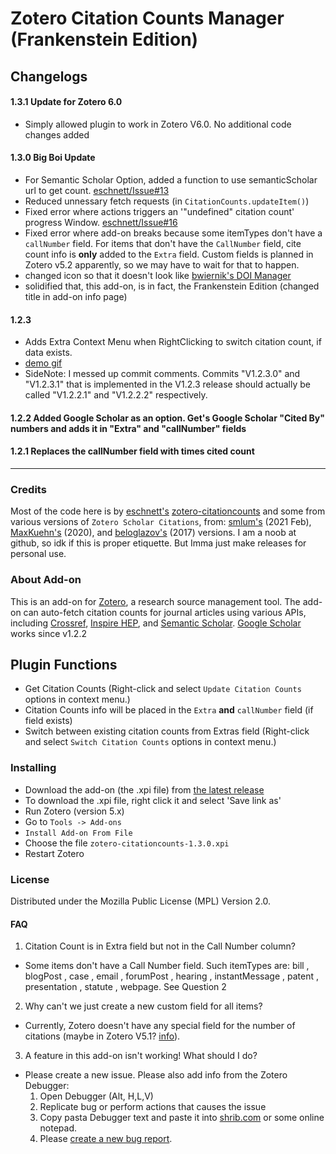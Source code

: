 # Zotero Citation Counts Manager (Frankenstein Edition)

## Changelogs
#### 1.3.1  Update for Zotero 6.0
 - Simply allowed plugin to work in Zotero V6.0. No additional code changes added
#### 1.3.0  Big Boi Update
 - For Semantic Scholar Option, added a function to use semanticScholar url to get count. [eschnett/Issue#13](https://github.com/eschnett/zotero-citationcounts/issues/13)
 - Reduced unnessary fetch requests  (in `CitationCounts.updateItem()`)
 - Fixed error where actions triggers an '"undefined" citation count' progress Window. [eschnett/Issue#16](https://github.com/eschnett/zotero-citationcounts/issues/16)
 - Fixed error where add-on breaks because some itemTypes don't have a `callNumber` field. For items that don't have the `CallNumber` field, cite count info is **only** added to the `Extra` field. Custom fields is planned in Zotero v5.2 apparently, so we may have to wait for that to happen.
 - changed icon so that it doesn't look like [bwiernik's DOI Manager](https://github.com/bwiernik/zotero-shortdoi)
 - solidified that, this add-on, is in fact, the Frankenstein Edition (changed title in add-on info page)


#### 1.2.3
 - Adds Extra Context Menu when RightClicking to switch citation count, if data exists.  
 - [demo gif](https://i.imgur.com/JC90JxQ.gif)
 - SideNote: I messed up commit comments. Commits "V1.2.3.0" and "V1.2.3.1" that is implemented in the V1.2.3 release should actually be called "V1.2.2.1" and "V1.2.2.2" respectively.

#### 1.2.2  Added Google Scholar as an option. Get's Google Scholar "Cited By" numbers and adds it in "Extra" and "callNumber" fields

#### 1.2.1  Replaces the callNumber field with times cited count

---
### Credits
Most of the code here is by [eschnett's](https://github.com/eschnett/) [zotero-citationcounts](https://github.com/eschnett/zotero-citationcounts) and some from various versions of `Zotero Scholar Citations`, from: [smlum's](https://github.com/smlum/zotero-scholar-citations) (2021 Feb), [MaxKuehn's](https://github.com/MaxKuehn/zotero-scholar-citations/) (2020), and [beloglazov's](https://github.com/beloglazov/zotero-scholar-citations) (2017) versions.
I am a noob at github, so idk if this is proper etiquette. But Imma just make releases for personal use.

### About Add-on
This is an add-on for [Zotero](https://www.zotero.org), a research source management tool. The add-on can auto-fetch citation counts for journal articles using various APIs, including [Crossref](https://www.crossref.org), [Inspire
HEP](https://inspirehep.net),<!-- [NASA/ADS](https://ui.adsabs.harvard.edu), --> and [Semantic Scholar](https://www.semanticscholar.org).
[Google Scholar](https://scholar.google.com) works since v1.2.2

## Plugin Functions
- Get Citation Counts (Right-click and select `Update Citation Counts` options in context menu.)
- Citation Counts info will be placed in the `Extra` **and** `callNumber` field (if field exists)
- Switch between existing citation counts from Extras field (Right-click and select `Switch Citation Counts` options in context menu.)



### Installing

- Download the add-on (the .xpi file) from [the latest release](https://github.com/welpdx/zotero-citationcounts/releases)
- To download the .xpi file, right click it and select 'Save link as'
- Run Zotero (version 5.x)
- Go to `Tools -> Add-ons`
- `Install Add-on From File`
- Choose the file `zotero-citationcounts-1.3.0.xpi`
- Restart Zotero

### License
Distributed under the Mozilla Public License (MPL) Version 2.0.

#### FAQ
1. Citation Count is in Extra field but not in the Call Number column?
- Some items don't have a Call Number field. Such itemTypes are: bill , blogPost , case , email , forumPost , hearing , instantMessage , patent , presentation , statute , webpage. See Question 2
2. Why can't we just create a new custom field for all items?
- Currently, Zotero doesn't have any special field for the number of citations (maybe in Zotero V5.1? [info](https://github.com/eschnett/zotero-citationcounts/issues/12#issuecomment-966550007)).
3. A feature in this add-on isn't working! What should I do?
- Please create a new issue. Please also add info from the Zotero Debugger:
  1. Open Debugger (Alt, H,L,V)
  2. Replicate bug or perform actions that causes the issue
  3. Copy pasta Debugger text and paste it into [shrib.com](http://shrib.com/) or some online notepad.
  4. Please [create a new bug report](https://github.com/welpdx/zotero-citationcounts/issues/new/choose).
